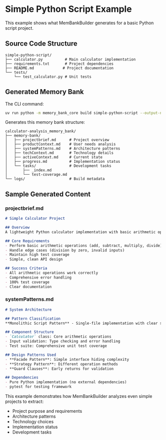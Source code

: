# Simple Python Script Example

This example shows what MemBankBuilder generates for a basic Python script project.

## Source Code Structure

```
simple-python-script/
├── calculator.py          # Main calculator implementation
├── requirements.txt       # Project dependencies  
├── README.md             # Project documentation
└── tests/
    └── test_calculator.py # Unit tests
```

## Generated Memory Bank

The CLI command:
```bash
uv run python -m memory_bank_core build simple-python-script --output-name calculator-analysis
```

Generates this memory bank structure:

```
calculator-analysis_memory_bank/
├── memory-bank/
│   ├── projectbrief.md      # Project overview
│   ├── productContext.md    # User needs analysis
│   ├── systemPatterns.md    # Architecture patterns
│   ├── techContext.md       # Technology details
│   ├── activeContext.md     # Current state
│   ├── progress.md          # Implementation status
│   └── tasks/               # Development tasks
│       ├── _index.md
│       └── test-coverage.md
└── logs/                    # Build metadata
```

## Sample Generated Content

### projectbrief.md
```markdown
# Simple Calculator Project

## Overview
A lightweight Python calculator implementation with basic arithmetic operations and comprehensive unit testing.

## Core Requirements
- Perform basic arithmetic operations (add, subtract, multiply, divide)
- Handle edge cases (division by zero, invalid inputs)
- Maintain high test coverage
- Simple, clean API design

## Success Criteria
- All arithmetic operations work correctly
- Comprehensive error handling
- 100% test coverage
- Clear documentation
```

### systemPatterns.md
```markdown
# System Architecture

## Pattern Classification
**Monolithic Script Pattern** - Single-file implementation with clear separation of concerns

## Component Structure
- `Calculator` class: Core arithmetic operations
- Input validation: Type checking and error handling
- Test suite: Comprehensive unit test coverage

## Design Patterns Used
- **Facade Pattern**: Simple interface hiding complexity
- **Strategy Pattern**: Different operation methods
- **Guard Clauses**: Early returns for validation

## Dependencies
- Pure Python implementation (no external dependencies)
- pytest for testing framework
```

This example demonstrates how MemBankBuilder analyzes even simple projects to extract:
- Project purpose and requirements
- Architecture patterns
- Technology choices
- Implementation status
- Development tasks